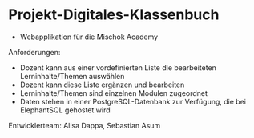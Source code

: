 # Projekt-Digitales-Klassenbuch

- Webapplikation für die Mischok Academy 

Anforderungen:
  - Dozent kann aus einer vordefinierten Liste die bearbeiteten Lerninhalte/Themen auswählen
  - Dozent kann diese Liste ergänzen und bearbeiten
  - Lerninhalte/Themen sind einzelnen Modulen zugeordnet
  - Daten stehen in einer PostgreSQL-Datenbank zur Verfügung, die bei ElephantSQL gehostet wird
  
  Entwicklerteam: Alisa Dappa, Sebastian Asum
